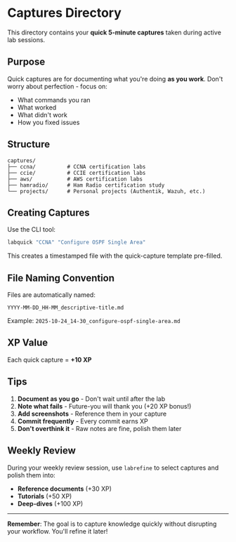 # Captures Directory

This directory contains your **quick 5-minute captures** taken during active lab sessions.

## Purpose

Quick captures are for documenting what you're doing **as you work**. Don't worry about perfection - focus on:
- What commands you ran
- What worked
- What didn't work
- How you fixed issues

## Structure

```
captures/
├── ccna/          # CCNA certification labs
├── ccie/          # CCIE certification labs
├── aws/           # AWS certification labs
├── hamradio/      # Ham Radio certification study
└── projects/      # Personal projects (Authentik, Wazuh, etc.)
```

## Creating Captures

Use the CLI tool:

```bash
labquick "CCNA" "Configure OSPF Single Area"
```

This creates a timestamped file with the quick-capture template pre-filled.

## File Naming Convention

Files are automatically named:
```
YYYY-MM-DD_HH-MM_descriptive-title.md
```

Example: `2025-10-24_14-30_configure-ospf-single-area.md`

## XP Value

Each quick capture = **+10 XP**

## Tips

1. **Document as you go** - Don't wait until after the lab
2. **Note what fails** - Future-you will thank you (+20 XP bonus!)
3. **Add screenshots** - Reference them in your capture
4. **Commit frequently** - Every commit earns XP
5. **Don't overthink it** - Raw notes are fine, polish them later

## Weekly Review

During your weekly review session, use `labrefine` to select captures and polish them into:
- **Reference documents** (+30 XP)
- **Tutorials** (+50 XP)
- **Deep-dives** (+100 XP)

---

**Remember**: The goal is to capture knowledge quickly without disrupting your workflow. You'll refine it later!
